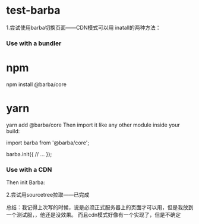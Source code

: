 # test-barba
1.尝试使用barba切换页面——CDN模式可以用
inatall的两种方法： 

<h3>Use with a bundler</h3>

# npm
npm install @barba/core

# yarn
yarn add @barba/core
Then import it like any other module inside your build:

import barba from '@barba/core';

barba.init({
  // ...
});


<h3>Use with a CDN</h3>

<!-- unpkg -->
<script src="https://unpkg.com/@barba/core"></script>

<!-- jsdelivr -->
<script src="https://cdn.jsdelivr.net/npm/@barba/core"></script>
Then init Barba:

<script>
  barba.init({
    // ...
  })
</script>

2.尝试用sourcetree拉取——已完成

总结：我记得上次写的时候，说是必须正式服务器上的页面才可以用，但是我放到一个测试服，，他还是没效果。
而且cdn模式好像有一个实现了，但是不确定